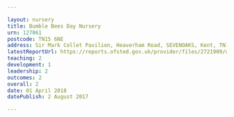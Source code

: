 ```yaml
---

layout: nursery
title: Bumble Bees Day Nursery
urn: 127061
postcode: TN15 6NE
address: Sir Mark Collet Pavilion, Heaverham Road, SEVENOAKS, Kent, TN15 6NE
latestReportUrl: https://reports.ofsted.gov.uk/provider/files/2721909/urn/127061.pdf
teaching: 2
development: 1
leadership: 2
outcomes: 2
overall: 2
date: 01 April 2018 
datePublish: 2 August 2017

---
```

